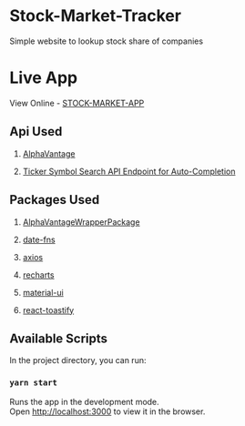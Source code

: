 # Stock-Market-Tracker 
 Simple website to lookup stock share of companies

# Live App 
 View Online - [STOCK-MARKET-APP]()

## Api Used
1. [AlphaVantage](https://www.alphavantage.co/)

2. [Ticker Symbol Search API Endpoint for Auto-Completion](https://steemit.com/utopian-io/@yashwanthkambala/ticker-symbol-search-api-endpoint-for-auto-completion)

## Packages Used
1. [AlphaVantageWrapperPackage](https://github.com/zackurben/alphavantage)

2. [date-fns](https://date-fns.org/)

3. [axios](https://github.com/axios/axios)

4. [recharts](https://recharts.org/en-US/)

5. [material-ui](https://material-ui.com/)

6. [react-toastify](https://fkhadra.github.io/react-toastify/introduction/)

## Available Scripts

In the project directory, you can run:

### `yarn start`

Runs the app in the development mode.\
Open [http://localhost:3000](http://localhost:3000) to view it in the browser.
